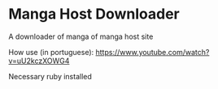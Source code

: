 # Manga Host Downloader
A downloader of manga  of manga host site

How use (in portuguese): https://www.youtube.com/watch?v=uU2kczXOWG4

Necessary ruby installed
